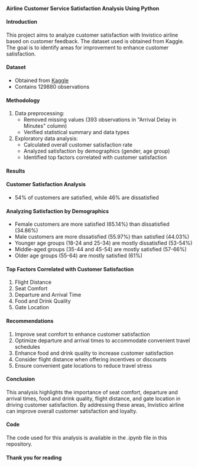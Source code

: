#### Airline Customer Service Satisfaction Analysis Using Python

#### Introduction
This project aims to analyze customer satisfaction with Invistico airline based on customer feedback. The dataset used is obtained from Kaggle. The goal is to identify areas for improvement to enhance customer satisfaction.

#### Dataset
- Obtained from [Kaggle](https://www.kaggle.com/datasets/sjleshrac/airlines-customer-satisfaction?resource=download)
- Contains 129880 observations

#### Methodology
1. Data preprocessing:
    - Removed missing values (393 observations in "Arrival Delay in Minutes" column)
    - Verified statistical summary and data types
2. Exploratory data analysis:
    - Calculated overall customer satisfaction rate
    - Analyzed satisfaction by demographics (gender, age group)
    - Identified top factors correlated with customer satisfaction

#### Results
#### Customer Satisfaction Analysis
- 54% of customers are satisfied, while 46% are dissatisfied

#### Analyzing Satisfaction by Demographics
- Female customers are more satisfied (65.14%) than dissatisfied (34.86%)
- Male customers are more dissatisfied (55.97%) than satisfied (44.03%)
- Younger age groups (18-24 and 25-34) are mostly dissatisfied (53-54%)
- Middle-aged groups (35-44 and 45-54) are mostly satisfied (57-66%)
- Older age groups (55-64) are mostly satisfied (61%)

#### Top Factors Correlated with Customer Satisfaction
1. Flight Distance
2. Seat Comfort
3. Departure and Arrival Time
4. Food and Drink Quality
5. Gate Location

#### Recommendations
1. Improve seat comfort to enhance customer satisfaction
2. Optimize departure and arrival times to accommodate convenient travel schedules
3. Enhance food and drink quality to increase customer satisfaction
4. Consider flight distance when offering incentives or discounts
5. Ensure convenient gate locations to reduce travel stress

#### Conclusion
This analysis highlights the importance of seat comfort, departure and arrival times, food and drink quality, flight distance, and gate location in driving customer satisfaction. By addressing these areas, Invistico airline can improve overall customer satisfaction and loyalty.

#### Code
The code used for this analysis is available in the .ipynb file in this repository.

#### Thank you for reading
